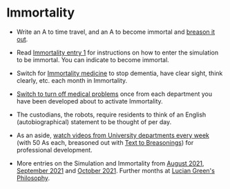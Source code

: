 # Immortality

* Write an A to time travel, and an A to become immortal and <a href="https://github.com/luciangreen/Text-to-Breasonings">breason it out</a>.

* Read <a href="https://www.lucianacademy.com/files/Philosophy/LucianGreensPhilosophyAugust2021/Immortality.txt">Immortality entry 1</a> for instructions on how to enter the simulation to be immortal.  You can indicate to become immortal.

* Switch for <a href="https://www.lucianacademy.com/files/Philosophy/LucianGreensPhilosophyOctober2021/Immortality%20Medicine.txt">Immortality medicine</a> to stop dementia, have clear sight, think clearly, etc. each month in Immortality.

* <a href="https://www.lucianacademy.com/files/Philosophy/LucianGreensPhilosophyOctober2021/50%20Bs%20to%20medical%20problems%20in%20immortality.txt">Switch to turn off medical problems</a> once from each department you have been developed about to activate Immortality.

* The custodians, the robots, require residents to think of an English (autobiographical) statement to be thought of per day.

* As an aside, <a href="https://www.lucianacademy.com/files/Philosophy/LucianGreensPhilosophySeptember2021/seminar%20in%20all%20depts%20every%202%20weeks.txt">watch videos from University departments every week</a> (with 50 As each, breasoned out with <a href="https://github.com/luciangreen/Text-to-Breasonings">Text to Breasonings</a>) for professional development.

* More entries on the Simulation and Immortality from <a href="https://www.lucianacademy.com/files/Philosophy/LucianGreensPhilosophyAugust2021/">August 2021</a>, <a href="https://www.lucianacademy.com/files/Philosophy/LucianGreensPhilosophySeptember2021/">September 2021</a> and <a href="https://www.lucianacademy.com/files/Philosophy/LucianGreensPhilosophyOctober2021/">October 2021</a>.  Further months at <a href="https://www.lucianacademy.com/files/Philosophy/">Lucian Green's Philosophy</a>.